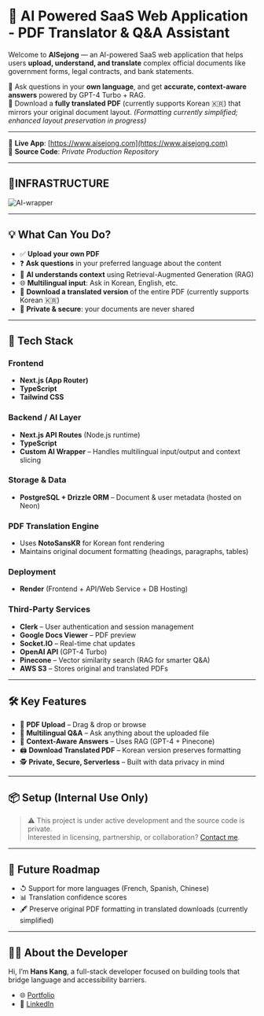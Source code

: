 # 📄 AI Powered SaaS Web Application - PDF Translator & Q&A Assistant

Welcome to **AISejong** — an AI-powered SaaS web application that helps users **upload, understand, and translate** complex official documents like government forms, legal contracts, and bank statements.

🧠 Ask questions in your **own language**, and get **accurate, context-aware answers** powered by GPT-4 Turbo + RAG.  
📅 Download a **fully translated PDF** (currently supports Korean 🇰🇷) that mirrors your original document layout. *(Formatting currently simplified; enhanced layout preservation in progress)*

---

🔗 **Live App**: [https://www.aisejong.com](https://www.aisejong.com)  
📁 **Source Code**: *Private Production Repository*

---

## 🧱INFRASTRUCTURE
![AI-wrapper](https://github.com/user-attachments/assets/948ead1a-396f-4e32-8d0b-12992b4491ae)


---

## 💡 What Can You Do?

- ✅ **Upload your own PDF**
- ❓ **Ask questions** in your preferred language about the content
- 🧠 **AI understands context** using Retrieval-Augmented Generation (RAG)
- 🌐 **Multilingual input**: Ask in Korean, English, etc.
- 📄 **Download a translated version** of the entire PDF (currently supports Korean 🇰🇷)
- 🔐 **Private & secure**: your documents are never shared

---

## 🧱 Tech Stack

### Frontend
- **Next.js (App Router)**
- **TypeScript**
- **Tailwind CSS**

### Backend / AI Layer
- **Next.js API Routes** (Node.js runtime)
- **TypeScript**
- **Custom AI Wrapper** – Handles multilingual input/output and context slicing

### Storage & Data
- **PostgreSQL + Drizzle ORM** – Document & user metadata (hosted on Neon)

### PDF Translation Engine
- Uses **NotoSansKR** for Korean font rendering
- Maintains original document formatting (headings, paragraphs, tables)

### Deployment
- **Render** (Frontend + API/Web Service + DB Hosting)

### Third-Party Services
- **Clerk** – User authentication and session management
- **Google Docs Viewer** – PDF preview
- **Socket.IO** – Real-time chat updates
- **OpenAI API** (GPT-4 Turbo)
- **Pinecone** – Vector similarity search (RAG for smarter Q&A)
- **AWS S3** – Stores original and translated PDFs

---

## 🛠️ Key Features

- 📄 **PDF Upload** – Drag & drop or browse
- 💬 **Multilingual Q&A** – Ask anything about the uploaded file
- 🧠 **Context-Aware Answers** – Uses RAG (GPT-4 + Pinecone)
- 🖨️ **Download Translated PDF** – Korean version preserves formatting
- 🕵️ **Private, Secure, Serverless** – Built with data privacy in mind

---

## 📦 Setup (Internal Use Only)

> ⚠️ This project is under active development and the source code is private.  
> Interested in licensing, partnership, or collaboration? [Contact me](mailto:kang0057@algonquinlive.com).

---

## 🚀 Future Roadmap

- ↺ Support for more languages (French, Spanish, Chinese)
- 📊 Translation confidence scores
- 🖋️ Preserve original PDF formatting in translated downloads (currently simplified)

---

## 🙇‍♂️ About the Developer

Hi, I’m **Hans Kang**, a full-stack developer focused on building tools that bridge language and accessibility barriers.

- 🌐 [Portfolio](https://hanskang.com)  
- 📢 [LinkedIn](https://www.linkedin.com/in/hanskkang)

